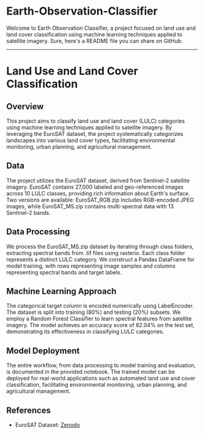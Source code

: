 # Earth-Observation-Classifier
Welcome to Earth Observation Classifier, a project focused on land use and land cover classification using machine learning techniques applied to satellite imagery.
Sure, here's a README file you can share on GitHub:

---

# Land Use and Land Cover Classification

## Overview
This project aims to classify land use and land cover (LULC) categories using machine learning techniques applied to satellite imagery. By leveraging the EuroSAT dataset, the project systematically categorizes landscapes into various land cover types, facilitating environmental monitoring, urban planning, and agricultural management.

## Data
The project utilizes the EuroSAT dataset, derived from Sentinel-2 satellite imagery. EuroSAT contains 27,000 labeled and geo-referenced images across 10 LULC classes, providing rich information about Earth's surface. Two versions are available: EuroSAT_RGB.zip includes RGB-encoded JPEG images, while EuroSAT_MS.zip contains multi-spectral data with 13 Sentinel-2 bands.

## Data Processing
We process the EuroSAT_MS.zip dataset by iterating through class folders, extracting spectral bands from .tif files using rasterio. Each class folder represents a distinct LULC category. We construct a Pandas DataFrame for model training, with rows representing image samples and columns representing spectral bands and target labels.

## Machine Learning Approach
The categorical target column is encoded numerically using LabelEncoder. The dataset is split into training (80%) and testing (20%) subsets. We employ a Random Forest Classifier to learn spectral features from satellite imagery. The model achieves an accuracy score of 82.04% on the test set, demonstrating its effectiveness in classifying LULC categories.

## Model Deployment
The entire workflow, from data processing to model training and evaluation, is documented in the provided notebook. The trained model can be deployed for real-world applications such as automated land use and cover classification, facilitating environmental monitoring, urban planning, and agricultural management.

## References
- EuroSAT Dataset: [Zenodo](https://zenodo.org/records/7711810)
